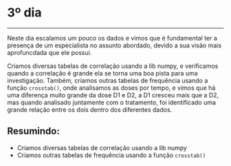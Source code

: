 # 3º dia
---
Neste dia escalamos um pouco os dados e vimos que é fundamental ter a presença de um especialista no assunto abordado, devido a sua visão mais aprofuncdada que ele possui.

Criamos diversas tabelas de correlação usando a lib numpy, e verificamos quando a correlação é grande ela se torna uma boa pista para uma investigação. Também, criamos outras tabelas de frequência usando a função `crosstab()`, onde analisamos as doses por tempo, e vimos que há uma diferença muito grande da dose D1 e D2, a D1 cresceu mais que a D2, mas quando analisado juntamente com o tratamento, foi identificado uma grande relação entre os dois dentro dos diferentes dados.

## Resumindo:
- Criamos diversas tabelas de correlação usando a lib numpy
- Criamos outras tabelas de frequência usando a função `crosstab()`